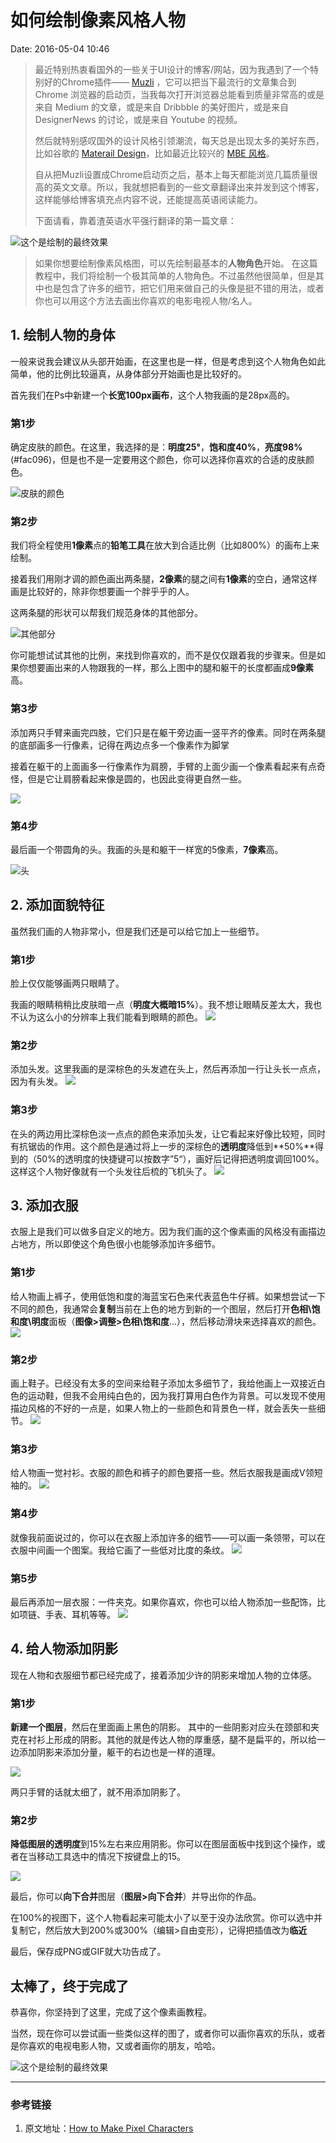 # 如何绘制像素风格人物

Date: 2016-05-04 10:46

> 最近特别热衷看国外的一些关于UI设计的博客/网站，因为我遇到了一个特别好的Chrome插件—— [Muzli](http://muz.li/) ，它可以把当下最流行的文章集合到 Chrome 浏览器的启动页，当我每次打开浏览器总能看到质量非常高的或是来自 Medium 的文章，或是来自 Dribbble 的美好图片，或是来自 DesignerNews 的讨论，或是来自 Youtube 的视频。
>
> 然后就特别感叹国外的设计风格引领潮流，每天总是出现太多的美好东西，比如谷歌的 [Materail Design](http://www.materialup.com/)，比如最近比较兴的 [MBE 风格](https://medium.com/muzli-design-inspiration/dribbble-trend-mbe-styled-8ae5a3e28ec0#.ypi2f1sit)。
>
> 自从把Muzli设置成Chrome启动页之后，基本上每天都能浏览几篇质量很高的英文文章。所以，我就想把看到的一些文章翻译出来并发到这个博客，这样能够给博客填充点内容不说，还能提高英语阅读能力。
>
> 下面请看，靠着渣英语水平强行翻译的第一篇文章：

![这个是绘制的最终效果](./images/translate1_0.png)

> 如果你想要绘制像素风格图，可以先绘制最基本的**人物角色**开始。
在这篇教程中，我们将绘制一个极其简单的人物角色。不过虽然他很简单，但是其中也是包含了许多的细节，把它们用来做自己的头像是挺不错的用法，或者你也可以用这个方法去画出你喜欢的电影电视人物/名人。

## 1. 绘制人物的身体

一般来说我会建议从头部开始画，在这里也是一样，但是考虑到这个人物角色如此简单，他的比例比较逼真，从身体部分开始画也是比较好的。

首先我们在Ps中新建一个**长宽100px画布**，这个人物我画的是28px高的。

### 第1步

确定皮肤的颜色。在这里，我选择的是：**明度25°**，**饱和度40%**，**亮度98%** (#fac096)，但是也不是一定要用这个颜色，你可以选择你喜欢的合适的皮肤颜色。

![皮肤的颜色](./images/translate1_1.png)

### 第2步

我们将全程使用**1像素**点的**铅笔工具**在放大到合适比例（比如800%）的画布上来绘制。

接着我们用刚才调的颜色画出两条腿，**2像素**的腿之间有**1像素**的空白，通常这样画是比较好的，除非你想要画一个胖乎乎的人。

这两条腿的形状可以帮我们规范身体的其他部分。

![其他部分](./images/translate1_2.png)

你可能想试试其他的比例，来找到你喜欢的，而不是仅仅跟着我的步骤来。但是如果你想要画出来的人物跟我的一样，那么上图中的腿和躯干的长度都画成**9像素**高。

### 第3步

添加两只手臂来画完四肢，它们只是在躯干旁边画一竖平齐的像素。同时在两条腿的底部画多一行像素，记得在两边点多一个像素作为脚掌

接着在躯干的上面画多一行像素作为肩膀，手臂的上面少画一个像素看起来有点奇怪，但是它让肩膀看起来像是圆的，也因此变得更自然一些。

![ ](./images/translate1_3.png)

### 第4步

最后画一个带圆角的头。我画的头是和躯干一样宽的5像素，**7像素**高。

![头](./images/translate1_4.png)

## 2. 添加面貌特征

虽然我们画的人物非常小，但是我们还是可以给它加上一些细节。

### 第1步

脸上仅仅能够画两只眼睛了。

我画的眼睛稍稍比皮肤暗一点（**明度大概暗15%**）。我不想让眼睛反差太大，我也不认为这么小的分辨率上我们能看到眼睛的颜色。
![ ](./images/translate1_5.png)

### 第2步

添加头发。这里我画的是深棕色的头发遮在头上，然后再添加一行让头长一点点，因为有头发。
![ ](./images/translate1_6.png)

### 第3步

在头的两边用比深棕色淡一点点的颜色来添加头发，让它看起来好像比较短，同时有抗锯齿的作用。这个颜色是通过将上一步的深棕色的**透明度**降低到**50%**得到的（50%的透明度的快捷键可以按数字”5“），画好后记得把透明度调回100%。这样这个人物好像就有一个头发往后梳的飞机头了。
![ ](./images/translate1_7.png)

## 3. 添加衣服

衣服上是我们可以做多自定义的地方。因为我们画的这个像素画的风格没有画描边占地方，所以即使这个角色很小也能够添加许多细节。

### 第1步

给人物画上裤子，使用低饱和度的海蓝宝石色来代表蓝色牛仔裤。如果想尝试一下不同的颜色，我通常会**复制**当前在上色的地方到新的一个图层，然后打开**色相\饱和度\明度**面板（**图像>调整>色相\饱和度**…），然后移动滑块来选择喜欢的颜色。
![ ](./images/translate1_8.png)

### 第2步

画上鞋子。已经没有太多的空间来给鞋子添加太多细节了，我给他画上一双接近白色的运动鞋，但我不会用纯白色的，因为我打算用白色作为背景。可以发现不使用描边风格的不好的一点是，如果人物上的一些颜色和背景色一样，就会丢失一些细节。
![ ](./images/translate1_9.png)

### 第3步

给人物画一觉衬衫。衣服的颜色和裤子的颜色要搭一些。然后衣服我是画成V领短袖的。
![ ](./images/translate1_10.png)

### 第4步

就像我前面说过的，你可以在衣服上添加许多的细节——可以画一条领带，可以在衣服中间画一个图案。我给它画了一些低对比度的条纹。
![ ](./images/translate1_11.png)

### 第5步

最后再添加一层衣服：一件夹克。如果你喜欢，你也可以给人物添加一些配饰，比如项链、手表、耳机等等。
![ ](./images/translate1_12.png)

## 4. 给人物添加阴影

现在人物和衣服细节都已经完成了，接着添加少许的阴影来增加人物的立体感。

### 第1步

**新建一个图层**，然后在里面画上黑色的阴影。
其中的一些阴影对应头在颈部和夹克在衬衫上形成的阴影。其他的就是传达人物的厚重感，腿不是扁平的，所以给一边添加阴影来添加分量，躯干的右边也是一样的道理。

![ ](./images/translate1_13.png)

两只手臂的话就太细了，就不用添加阴影了。

### 第2步

**降低图层的透明度**到15%左右来应用阴影。你可以在图层面板中找到这个操作，或者在当移动工具选中的情况下按键盘上的15。

![ ](./images/translate1_14.png)

最后，你可以**向下合并**图层（**图层>向下合并**）并导出你的作品。

在100%的视图下，这个人物看起来可能太小了以至于没办法欣赏。你可以选中并复制它，然后放大到200%或300%（编辑>自由变形），记得把插值改为**临近**

最后，保存成PNG或GIF就大功告成了。

## 太棒了，终于完成了

恭喜你，你坚持到了这里，完成了这个像素画教程。

当然，现在你可以尝试画一些类似这样的图了，或者你可以画你喜欢的乐队，或者是你喜欢的电视电影人物，又或者画你的朋友，哈哈。

![这个是绘制的最终效果](./images/translate1_15.png)

***

### 参考链接

1. 原文地址：[How to Make Pixel Characters](http://design.tutsplus.com/tutorials/how-to-make-pixel-characters--cms-26263)

